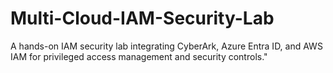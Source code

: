 # Multi-Cloud-IAM-Security-Lab
A hands-on IAM security lab integrating CyberArk, Azure Entra ID, and AWS IAM for privileged access management and security controls."
